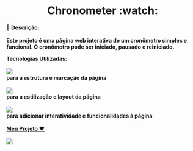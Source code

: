 <h1 align="center">Chronometer :watch:</h1>

📄<b> Descrição:<b>
<br>
<br>
Este projeto é uma página web interativa de um cronômetro simples e funcional. O cronômetro pode ser iniciado, pausado e reiniciado.


<b>Tecnologias Utilizadas:<b>
<br>
<br>
<img src="https://img.shields.io/badge/HTML-239120?style=for-the-badge&logo=html5&logoColor=white">
<br>
para a estrutura e marcação da página
<br>
<br>
<img src="https://img.shields.io/badge/CSS-239120?&style=for-the-badge&logo=css3&logoColor=white">
<br>
para a estilização e layout da página
<br>
<br>
<img src="https://img.shields.io/badge/JavaScript-F7DF1E?style=for-the-badge&logo=javascript&logoColor=black">
<br>
para adicionar interatividade e funcionalidades à página
<br>
<br>
<a href="https://app.netlify.com/sites/chronometer-1/overview">Meu Projeto :heart:
<br>
<br>
<img src="https://github.com/Lucileide-Elpidio/cronometro/blob/main/assets/mockup.png?raw=true">
